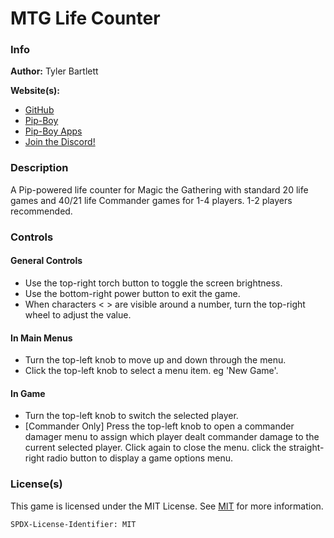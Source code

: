 # MTG Life Counter

### Info

**Author:** Tyler Bartlett

**Website(s):**

- [GitHub](https://github.com/tylerjbartlett)
- [Pip-Boy](https://www.Pip-Boy.com)
- [Pip-Boy Apps](https://github.com/tylerjbartlett/pip-boy-apps)
- [Join the Discord!](https://discord.gg/UKpv9bk5Yj)

### Description

A Pip-powered life counter for Magic the Gathering with standard 20 life games
and 40/21 life Commander games for 1-4 players. 1-2 players recommended.

### Controls

#### General Controls

- Use the top-right torch button to toggle the screen brightness.
- Use the bottom-right power button to exit the game.
- When characters < > are visible around a number, turn the top-right wheel to
  adjust the value.

#### In Main Menus

- Turn the top-left knob to move up and down through the menu.
- Click the top-left knob to select a menu item. eg 'New Game'.

#### In Game

- Turn the top-left knob to switch the selected player.
- [Commander Only] Press the top-left knob to open a commander damager menu to
  assign which player dealt commander damage to the current selected player.
  Click again to close the menu. click the straight-right radio button to
  display a game options menu.

### License(s)

This game is licensed under the MIT License. See
[MIT](https://opensource.org/license/mit/) for more information.

`SPDX-License-Identifier: MIT`
